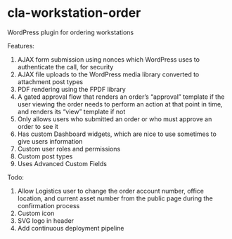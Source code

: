 # cla-workstation-order
WordPress plugin for ordering workstations

Features:
1. AJAX form submission using nonces which WordPress uses to authenticate the call, for security
2. AJAX file uploads to the WordPress media library converted to attachment post types
3. PDF rendering using the FPDF library
4. A gated approval flow that renders an order’s “approval” template if the user viewing the order needs to perform an action at that point in time, and renders its “view” template if not
5. Only allows users who submitted an order or who must approve an order to see it
6. Has custom Dashboard widgets, which are nice to use sometimes to give users information
7. Custom user roles and permissions
8. Custom post types
9. Uses Advanced Custom Fields

Todo:
1. Allow Logistics user to change the order account number, office location, and current asset number from the public page during the confirmation process
2. Custom icon
3. SVG logo in header
4. Add continuous deployment pipeline
